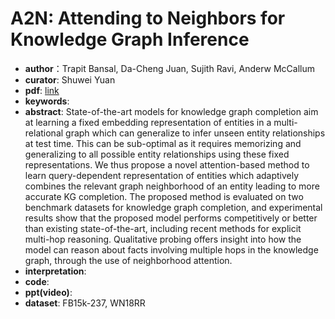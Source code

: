 # A2N: Attending to Neighbors for Knowledge Graph Inference

* **author**：Trapit Bansal, Da-Cheng Juan, Sujith Ravi, Anderw McCallum
* **curator**: Shuwei Yuan
* **pdf**:  [link](https://www.aclweb.org/anthology/P19-1431.pdf)
* **keywords**: 
* **abstract**: State-of-the-art models for knowledge graph completion aim at learning a fixed embedding representation of entities in a multi-relational graph which can generalize to infer unseen entity relationships at test time. This can be sub-optimal as it requires memorizing and generalizing to all possible entity relationships using these fixed representations. We thus propose a novel attention-based method to learn query-dependent representation of entities which adaptively combines the relevant graph neighborhood of an entity leading to more accurate KG completion. The proposed method is evaluated on two benchmark datasets for knowledge graph completion, and experimental results show that the proposed model performs competitively or better than existing state-of-the-art, including recent methods for explicit multi-hop reasoning. Qualitative probing offers insight into how the model can reason about facts involving multiple hops in the knowledge graph, through the use of neighborhood attention.
* **interpretation**: 
* **code**: 
* **ppt(video)**: 
* **dataset**: FB15k-237, WN18RR